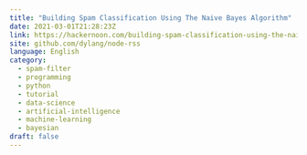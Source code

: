 ```yaml
---
title: "Building Spam Classification Using The Naive Bayes Algorithm"
date: 2021-03-01T21:28:23Z
link: https://hackernoon.com/building-spam-classification-using-the-naive-bayes-algorithm-hi2c35eg?source=rss&utm_medium=RSS&utm_source=news.12bit.vn
site: github.com/dylang/node-rss
language: English
category:
  - spam-filter
  - programming
  - python
  - tutorial
  - data-science
  - artificial-intelligence
  - machine-learning
  - bayesian
draft: false
---
```

